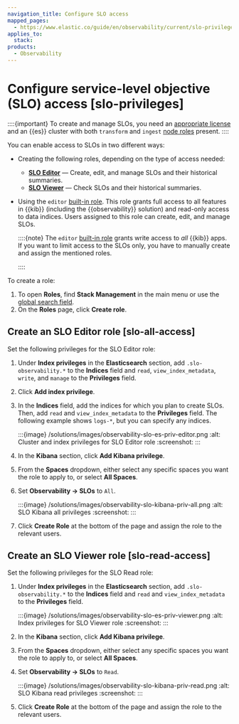 ```yaml
---
navigation_title: Configure SLO access
mapped_pages:
  - https://www.elastic.co/guide/en/observability/current/slo-privileges.html
applies_to:
  stack:
products:
  - Observability
---
```




# Configure service-level objective (SLO) access [slo-privileges]


::::{important}
To create and manage SLOs, you need an [appropriate license](https://www.elastic.co/subscriptions) and an {{es}} cluster with both `transform` and `ingest` [node roles](elasticsearch://reference/elasticsearch/configuration-reference/node-settings.md#node-roles) present.
::::


You can enable access to SLOs in two different ways:

* Creating the following roles, depending on the type of access needed:

    * [**SLO Editor**](#slo-all-access) — Create, edit, and manage SLOs and their historical summaries.
    * [**SLO Viewer**](#slo-read-access) — Check SLOs and their historical summaries.

* Using the `editor` [built-in role](/deploy-manage/users-roles/cluster-or-deployment-auth/built-in-roles.md). This role grants full access to all features in {{kib}} (including the {{observability}} solution) and read-only access to data indices. Users assigned to this role can create, edit, and manage SLOs.

    ::::{note}
    The `editor` [built-in role](/deploy-manage/users-roles/cluster-or-deployment-auth/built-in-roles.md) grants write access to *all* {{kib}} apps. If you want to limit access to the SLOs only, you have to manually create and assign the mentioned roles.

    ::::


To create a role:

1. To open **Roles**, find **Stack Management** in the main menu or use the [global search field](/explore-analyze/find-and-organize/find-apps-and-objects.md).
2. On the **Roles** page, click **Create role**.


## Create an SLO Editor role [slo-all-access]

Set the following privileges for the SLO Editor role:

1. Under **Index privileges** in the **Elasticsearch** section, add `.slo-observability.*` to the **Indices** field and `read`, `view_index_metadata`, `write`, and `manage` to the **Privileges** field.
2. Click **Add index privilege**.
3. In the **Indices** field, add the indices for which you plan to create SLOs. Then, add `read` and `view_index_metadata` to the **Privileges** field. The following example shows `logs-*`, but you can specify any indices.

    :::{image} /solutions/images/observability-slo-es-priv-editor.png
    :alt: Cluster and index privileges for SLO Editor role
    :screenshot:
    :::

4. In the **Kibana** section, click **Add Kibana privilege**.
5. From the **Spaces** dropdown, either select any specific spaces you want the role to apply to, or select **All Spaces**.
6. Set **Observability → SLOs** to `All`.

    :::{image} /solutions/images/observability-slo-kibana-priv-all.png
    :alt: SLO Kibana all privileges
    :screenshot:
    :::

7. Click **Create Role** at the bottom of the page and assign the role to the relevant users.


## Create an SLO Viewer role [slo-read-access]

Set the following privileges for the SLO Read role:

1. Under **Index privileges** in the **Elasticsearch** section, add `.slo-observability.*` to the **Indices** field and `read` and `view_index_metadata` to the **Privileges** field.

    :::{image} /solutions/images/observability-slo-es-priv-viewer.png
    :alt: Index privileges for SLO Viewer role
    :screenshot:
    :::

2. In the **Kibana** section, click **Add Kibana privilege**.
3. From the **Spaces** dropdown, either select any specific spaces you want the role to apply to, or select **All Spaces**.
4. Set **Observability → SLOs** to `Read`.

    :::{image} /solutions/images/observability-slo-kibana-priv-read.png
    :alt: SLO Kibana read privileges
    :screenshot:
    :::

5. Click **Create Role** at the bottom of the page and assign the role to the relevant users.
